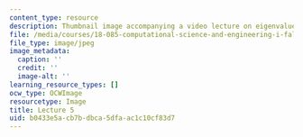 ```yaml
---
content_type: resource
description: Thumbnail image accompanying a video lecture on eigenvalues and eigenvectors.
file: /media/courses/18-085-computational-science-and-engineering-i-fall-2008/b0433e5acb7bdbca5dfaac1c10cf83d7_5.jpg
file_type: image/jpeg
image_metadata:
  caption: ''
  credit: ''
  image-alt: ''
learning_resource_types: []
ocw_type: OCWImage
resourcetype: Image
title: Lecture 5
uid: b0433e5a-cb7b-dbca-5dfa-ac1c10cf83d7
---
```


